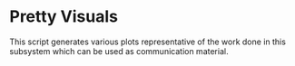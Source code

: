 # Pretty Visuals

This script generates various plots representative of the work done in this subsystem which can be used as communication material.
